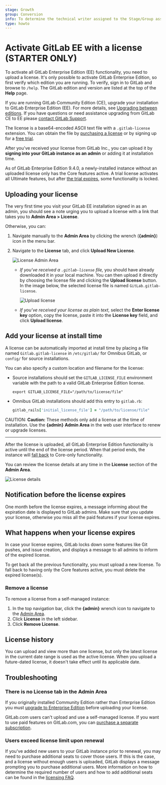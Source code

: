```yaml
---
stage: Growth
group: Conversion
info: To determine the technical writer assigned to the Stage/Group associated with this page, see https://about.gitlab.com/handbook/engineering/ux/technical-writing/#designated-technical-writers
type: howto
---
```


# Activate GitLab EE with a license **(STARTER ONLY)**

To activate all GitLab Enterprise Edition (EE) functionality, you need to upload
a license. It's only possible to activate GitLab Enterprise Edition, so first verify which edition
you are running. To verify, sign in to GitLab and browse to `/help`. The GitLab edition and version
are listed at the top of the **Help** page.

If you are running GitLab Community Edition (CE), upgrade your installation to
GitLab Enterprise Edition (EE). For more details, see [Upgrading between editions](../../update/README.md#upgrading-between-editions).
If you have questions or need assistance upgrading from GitLab CE to EE please [contact GitLab Support](https://about.gitlab.com/support/#contact-support).

The license is a base64-encoded ASCII text file with a `.gitlab-license`
extension. You can obtain the file by [purchasing a license](https://about.gitlab.com/pricing/)
or by signing up for a [free trial](https://about.gitlab.com/free-trial/).

After you've received your license from GitLab Inc., you can upload it
by **signing into your GitLab instance as an admin** or adding it at
installation time.

As of GitLab Enterprise Edition 9.4.0, a newly-installed instance without an
uploaded license only has the Core features active. A trial license
activates all Ultimate features, but after
[the trial expires](#what-happens-when-your-license-expires), some functionality
is locked.

## Uploading your license

The very first time you visit your GitLab EE installation signed in as an admin,
you should see a note urging you to upload a license with a link that takes you
to **Admin Area > License**.

Otherwise, you can:

1. Navigate manually to the **Admin Area** by clicking the wrench (**{admin}**) icon in the menu bar.

1. Navigate to the **License** tab, and click **Upload New License**.

   ![License Admin Area](img/license_admin_area.png)

   - *If you've received a `.gitlab-license` file,* you should have already downloaded
     it in your local machine. You can then upload it directly by choosing the
     license file and clicking the **Upload license** button. In the image below,
     the selected license file is named `GitLab.gitlab-license`.

     ![Upload license](img/license_upload.png)

   - *If you've received your license as plain text,* select the
     **Enter license key** option, copy the license, paste it into the **License key**
     field, and click **Upload license**.

## Add your license at install time

A license can be automatically imported at install time by placing a file named
`Gitlab.gitlab-license` in `/etc/gitlab/` for Omnibus GitLab, or `config/` for source installations.

You can also specify a custom location and filename for the license:

- Source installations should set the `GITLAB_LICENSE_FILE` environment
  variable with the path to a valid GitLab Enterprise Edition license.

  ```shell
  export GITLAB_LICENSE_FILE="/path/to/license/file"
  ```

- Omnibus GitLab installations should add this entry to `gitlab.rb`:

  ```ruby
  gitlab_rails['initial_license_file'] = "/path/to/license/file"
  ```

CAUTION: **Caution:**
These methods only add a license at the time of installation. Use the
**{admin}** **Admin Area** in the web user interface to renew or upgrade licenses.

---

After the license is uploaded, all GitLab Enterprise Edition functionality
is active until the end of the license period. When that period ends, the
instance will [fall back](#what-happens-when-your-license-expires) to Core-only
functionality.

You can review the license details at any time in the **License** section of the
**Admin Area**.

![License details](img/license_details.png)

## Notification before the license expires

One month before the license expires, a message informing about the expiration
date is displayed to GitLab admins. Make sure that you update your
license, otherwise you miss all the paid features if your license expires.

## What happens when your license expires

In case your license expires, GitLab locks down some features like Git pushes,
and issue creation, and displays a message to all admins to inform of the expired license.

To get back all the previous functionality, you must upload a new license.
To fall back to having only the Core features active, you must delete the
expired license(s).

### Remove a license

To remove a license from a self-managed instance:

1. In the top navigation bar, click the **{admin}** wrench icon to navigate to the [Admin Area](index.md).
1. Click **License** in the left sidebar.
1. Click **Remove License**.

## License history

You can upload and view more than one license, but only the latest license in the current date
range is used as the active license. When you upload a future-dated license, it
doesn't take effect until its applicable date.

## Troubleshooting

### There is no License tab in the Admin Area

If you originally installed Community Edition rather than Enterprise Edition you must
[upgrade to Enterprise Edition](../../update/README.md#community-to-enterprise-edition)
before uploading your license.

GitLab.com users can't upload and use a self-managed license. If you
want to use paid features on GitLab.com, you can
[purchase a separate subscription](../../subscriptions/gitlab_com/index.md).

### Users exceed license limit upon renewal

If you've added new users to your GitLab instance prior to renewal, you may need to
purchase additional seats to cover those users. If this is the case, and a license
without enough users is uploaded, GitLab displays a message prompting you to purchase
additional users. More information on how to determine the required number of users
and how to add additional seats can be found in the
[licensing FAQ](https://about.gitlab.com/pricing/licensing-faq/).
